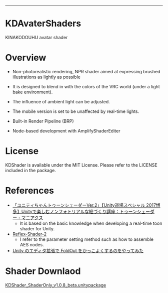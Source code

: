 ---------------
# KDAvaterShaders
KINAKODOUHU avatar shader
 # Overview

- Non-photorealistic rendering, NPR shader aimed at expressing brushed illustrations as lightly as possible
- It is designed to blend in with the colors of the VRC world (under a light bake environment).
- The influence of ambient light can be adjusted.
- The mobile version is set to be unaffected by real-time lights.

- Built-in Render Pipeline (BRP)
- Node-based development with AmplifyShaderEditer

# License
KDShader is available under the MIT License. Please refer to the LICENSE included in the package.

# References
- [「ユニティちゃんトゥーンシェーダーVer.2」【Unity道場スペシャル 2017博多】Unityで楽しむノンフォトリアルな絵づくり講座：トゥーンシェーダー・マニアクス](https://www.slideshare.net/UnityTechnologiesJapan/unity2017)
   - It is based on the basic knowledge when developing a real-time toon shader for Unity. 
- [Reflex-Shader-2](https://github.com/reflex1124/Reflex-Shader-2)
   - I refer to the parameter setting method such as how to assemble AES nodes.
- [Unity のエディタ拡張で FoldOut をかっこよくするのをやってみた](https://tips.hecomi.com/entry/2016/10/15/004144)
　 
# Shader Downlaod

[KDShader_ShaderOnly_v1.0.8_beta.unitypackage](https://github.com/oki75/KDAvaterShaders/blob/6855417202b9871025d1dfa5ec835ce1577613e5/KDShader_ShaderOnly_v1.0.9_beta.unitypackage)
